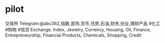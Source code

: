 # pilot
交易所 Telegram:@abc362,指数,首饰,货币,住房,石油,财务,创业,理财产品 #化工 #购物 #信贷 Exchange, Index, Jewelry, Currency, Housing, Oil, Finance, Entrepreneurship, Financial Products, Chemicals, Shopping, Credit

